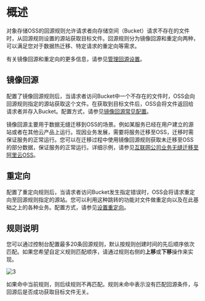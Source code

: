 # 概述

对象存储OSS的回源规则允许请求者向存储空间（Bucket）请求不存在的文件时，从回源规则设置的源站获取目标文件。回源规则分为镜像回源和重定向两种，可以满足您对于数据热迁移、特定请求的重定向等需求。

有关镜像回源和重定向的更多信息，请参见[管理回源设置](/cn.zh-CN/开发指南/对象/文件（Object）/管理文件/管理回源设置.md)。

## 镜像回源

配置了镜像回源规则后，当请求者访问Bucket中一个不存在的文件时，OSS会向回源规则指定的源站获取这个文件。在获取到目标文件后，OSS会将文件返回给请求者并存入Bucket。配置方式，请参见[镜像回源常见配置](/cn.zh-CN/控制台用户指南/存储空间管理/基础设置/回源规则/镜像回源常见配置.md)。

镜像回源主要用于数据无缝迁移到OSS的场景。例如某服务已经在用户建立的源站或者在其他云产品上运行。现因业务发展，需要将服务迁移至OSS，迁移时需保证服务的正常运行。您可以在迁移过程中使用镜像回源规则获取未迁移至OSS的部分数据，保证服务的正常运行。详细示例，请参见[互联网公司业务无缝迁移至阿里云OSS]()。

## 重定向

配置了重定向规则后，当请求者访问Bucket发生指定错误时，OSS会将请求重定向至回源规则指定的源站。您可以利用这种跳转的功能对文件做重定向以及在此基础之上的各种业务。配置方式，请参见[设置重定向](/cn.zh-CN/控制台用户指南/存储空间管理/基础设置/回源规则/设置重定向.md)。

## 规则说明

您可以通过控制台配置最多20条回源规则，默认按规则创建时间的先后顺序依次匹配。如果您希望自定义规则匹配顺序，请通过规则右侧的**上移**或**下移**操作来实现。

![3](https://static-aliyun-doc.oss-accelerate.aliyuncs.com/assets/img/zh-CN/7941969161/p270031.jpg)

如果命中当前规则，则后续规则不再匹配。规则未命中表示没有匹配回源条件，与回源后是否成功获取目标文件无关。

